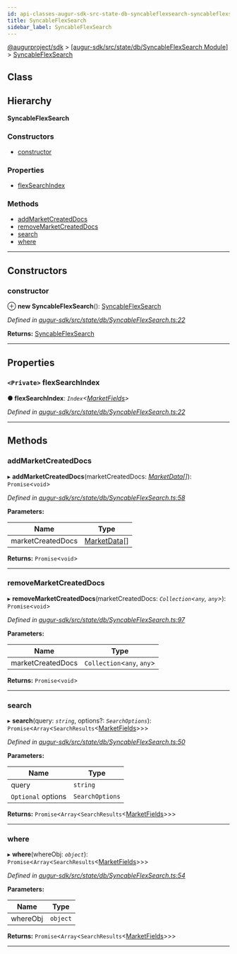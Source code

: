 ```yaml
---
id: api-classes-augur-sdk-src-state-db-syncableflexsearch-syncableflexsearch
title: SyncableFlexSearch
sidebar_label: SyncableFlexSearch
---
```


[@augurproject/sdk](api-readme.md) > [[augur-sdk/src/state/db/SyncableFlexSearch Module]](api-modules-augur-sdk-src-state-db-syncableflexsearch-module.md) > [SyncableFlexSearch](api-classes-augur-sdk-src-state-db-syncableflexsearch-syncableflexsearch.md)

## Class

## Hierarchy

**SyncableFlexSearch**

### Constructors

* [constructor](api-classes-augur-sdk-src-state-db-syncableflexsearch-syncableflexsearch.md#constructor)

### Properties

* [flexSearchIndex](api-classes-augur-sdk-src-state-db-syncableflexsearch-syncableflexsearch.md#flexsearchindex)

### Methods

* [addMarketCreatedDocs](api-classes-augur-sdk-src-state-db-syncableflexsearch-syncableflexsearch.md#addmarketcreateddocs)
* [removeMarketCreatedDocs](api-classes-augur-sdk-src-state-db-syncableflexsearch-syncableflexsearch.md#removemarketcreateddocs)
* [search](api-classes-augur-sdk-src-state-db-syncableflexsearch-syncableflexsearch.md#search)
* [where](api-classes-augur-sdk-src-state-db-syncableflexsearch-syncableflexsearch.md#where)

---

## Constructors

<a id="constructor"></a>

###  constructor

⊕ **new SyncableFlexSearch**(): [SyncableFlexSearch](api-classes-augur-sdk-src-state-db-syncableflexsearch-syncableflexsearch.md)

*Defined in [augur-sdk/src/state/db/SyncableFlexSearch.ts:22](https://github.com/AugurProject/augur/blob/304ca83772/packages/augur-sdk/src/state/db/SyncableFlexSearch.ts#L22)*

**Returns:** [SyncableFlexSearch](api-classes-augur-sdk-src-state-db-syncableflexsearch-syncableflexsearch.md)

___

## Properties

<a id="flexsearchindex"></a>

### `<Private>` flexSearchIndex

**● flexSearchIndex**: *`Index`<[MarketFields](api-interfaces-augur-sdk-src-state-db-syncableflexsearch-marketfields.md)>*

*Defined in [augur-sdk/src/state/db/SyncableFlexSearch.ts:22](https://github.com/AugurProject/augur/blob/304ca83772/packages/augur-sdk/src/state/db/SyncableFlexSearch.ts#L22)*

___

## Methods

<a id="addmarketcreateddocs"></a>

###  addMarketCreatedDocs

▸ **addMarketCreatedDocs**(marketCreatedDocs: *[MarketData](api-interfaces-augur-sdk-src-state-logs-types-marketdata.md)[]*): `Promise`<`void`>

*Defined in [augur-sdk/src/state/db/SyncableFlexSearch.ts:58](https://github.com/AugurProject/augur/blob/304ca83772/packages/augur-sdk/src/state/db/SyncableFlexSearch.ts#L58)*

**Parameters:**

| Name | Type |
| ------ | ------ |
| marketCreatedDocs | [MarketData](api-interfaces-augur-sdk-src-state-logs-types-marketdata.md)[] |

**Returns:** `Promise`<`void`>

___
<a id="removemarketcreateddocs"></a>

###  removeMarketCreatedDocs

▸ **removeMarketCreatedDocs**(marketCreatedDocs: *`Collection`<`any`, `any`>*): `Promise`<`void`>

*Defined in [augur-sdk/src/state/db/SyncableFlexSearch.ts:97](https://github.com/AugurProject/augur/blob/304ca83772/packages/augur-sdk/src/state/db/SyncableFlexSearch.ts#L97)*

**Parameters:**

| Name | Type |
| ------ | ------ |
| marketCreatedDocs | `Collection`<`any`, `any`> |

**Returns:** `Promise`<`void`>

___
<a id="search"></a>

###  search

▸ **search**(query: *`string`*, options?: *`SearchOptions`*): `Promise`<`Array`<`SearchResults`<[MarketFields](api-interfaces-augur-sdk-src-state-db-syncableflexsearch-marketfields.md)>>>

*Defined in [augur-sdk/src/state/db/SyncableFlexSearch.ts:50](https://github.com/AugurProject/augur/blob/304ca83772/packages/augur-sdk/src/state/db/SyncableFlexSearch.ts#L50)*

**Parameters:**

| Name | Type |
| ------ | ------ |
| query | `string` |
| `Optional` options | `SearchOptions` |

**Returns:** `Promise`<`Array`<`SearchResults`<[MarketFields](api-interfaces-augur-sdk-src-state-db-syncableflexsearch-marketfields.md)>>>

___
<a id="where"></a>

###  where

▸ **where**(whereObj: *`object`*): `Promise`<`Array`<`SearchResults`<[MarketFields](api-interfaces-augur-sdk-src-state-db-syncableflexsearch-marketfields.md)>>>

*Defined in [augur-sdk/src/state/db/SyncableFlexSearch.ts:54](https://github.com/AugurProject/augur/blob/304ca83772/packages/augur-sdk/src/state/db/SyncableFlexSearch.ts#L54)*

**Parameters:**

| Name | Type |
| ------ | ------ |
| whereObj | `object` |

**Returns:** `Promise`<`Array`<`SearchResults`<[MarketFields](api-interfaces-augur-sdk-src-state-db-syncableflexsearch-marketfields.md)>>>

___

